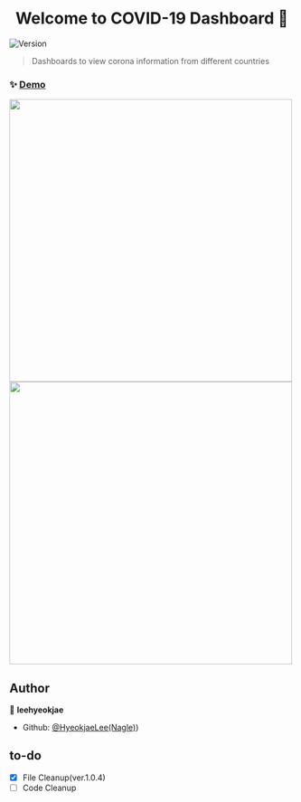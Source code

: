 <h1 align="center">Welcome to COVID-19 Dashboard 👋</h1>
<p>
  <img alt="Version" src="https://img.shields.io/badge/version-1.0.4-blue.svg?cacheSeconds=2592000" />
</p>

> Dashboards to view corona information from different countries

### ✨ [Demo](https://hyeokjaelee.github.io/COVID-19-Dashboard/index.html)

<img src = "https://user-images.githubusercontent.com/71566740/105497377-1a731700-5d02-11eb-8056-d6cf36f1b8e4.png" width="500">
<img src = "https://user-images.githubusercontent.com/71566740/105497375-1810bd00-5d02-11eb-9cdc-93677dee45ce.png" width="500">

## Author

👤 **leehyeokjae**

- Github: [@HyeokjaeLee\(Nagle\)](https://github.com/HyeokjaeLee))

## to-do

- [x] File Cleanup(ver.1.0.4)<br>
- [ ] Code Cleanup<br>
